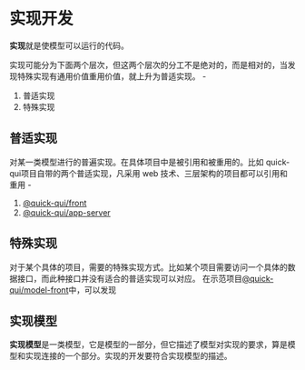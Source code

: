 # 实现开发

**实现**就是使模型可以运行的代码。

实现可能分为下面两个层次，但这两个层次的分工不是绝对的，而是相对的，当发现特殊实现有通用价值重用价值，就上升为普适实现。 - 

1. 普适实现
2. 特殊实现

## 普适实现
对某一类模型进行的普遍实现。在具体项目中是被引用和被重用的。比如 quick-qui项目自带的两个普适实现，凡采用 web 技术、三层架构的项目都可以引用和重用 -
1. [@quick-qui/front](https://github.com/quickqui/front)
2. [@quick-qui/app-server](https://github.com/quickqui/app-server)


## 特殊实现
对于某个具体的项目，需要的特殊实现方式。比如某个项目需要访问一个具体的数据接口，而此种接口并没有适合的普适实现可以对应。
在示范项目[@quick-qui/model-front](https://github.com/quickqui/model-front)中，可以发现 
<!-- TODO 补充特殊实现----exchange xxx-->

## 实现模型

**实现模型**是一类模型，它是模型的一部分，但它描述了模型对实现的要求，算是模型和实现连接的一个部分。实现的开发要符合实现模型的描述。